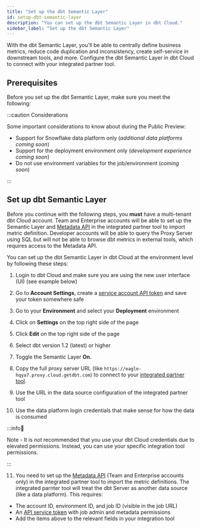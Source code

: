 ```yaml
---
title: "Set up the dbt Semantic Layer"
id: setup-dbt-semantic-layer
description: "You can set up the dbt Semantic Layer in dbt Cloud."
sidebar_label: "Set up the dbt Semantic Layer"
---
```


With the dbt Semantic Layer, you'll be able to centrally define business metrics, reduce code duplication and inconsistency, create self-service in downstream tools, and more. Configure the dbt Semantic Layer in dbt Cloud to connect with your integrated partner tool. 

## Prerequisites

Before you set up the dbt Semantic Layer, make sure you meet the following:

<Snippet src="sl-prerequisites" /> 

:::caution Considerations

Some important considerations to know about during the Public Preview:

- Support for Snowflake data platform only (_additional data platforms coming soon_)
- Support for the deployment environment only (_development experience coming soon_)
- Do not use environment variables for the job/environment (_coming soon_)

:::


## Set up dbt Semantic Layer

Before you continue with the following steps, you **must** have a multi-tenant dbt Cloud account. Team and Enterprise accounts will be able to set up the Semantic Layer and [Metadata API](/docs/dbt-cloud/dbt-cloud-api/metadata/metadata-overview) in the integrated partner tool to import metric definition. Developer accounts will be able to query the Proxy Server using SQL but will not be able to browse dbt metrics in external tools, which requires access to the Metadata API.


You can set up the dbt Semantic Layer in dbt Cloud at the environment level by following these steps:

1. Login to dbt Cloud and make sure you are using the new user interface (UI) (see example below)

2. Go to **Account Settings**, create a [service account API token](/docs/dbt-cloud/dbt-cloud-api/service-tokens) and save your token somewhere safe

3. Go to your **Environment** and select your **Deployment** environment

4. Click on **Settings** on the top right side of the page

5. Click **Edit** on the top right side of the page

6. Select dbt version 1.2 (latest) or higher

7. Toggle the Semantic Layer **On.**

8. Copy the full proxy server URL (like `https://eagle-hqya7.proxy.cloud.getdbt.com`) to connect to your [integrated partner tool](https://www.getdbt.com/product/semantic-layer-integrations). 

9. Use the URL in the data source configuration of the integrated partner tool

10. Use the data platform login credentials that make sense for how the data is consumed

:::info📌 

Note  - It is *not* recommended that you use your dbt Cloud credentials due to elevated permissions. Instead, you can use your specific integration tool permissions.

:::

11. You need to set up the [Metadata API](/docs/dbt-cloud/dbt-cloud-api/metadata/metadata-overview) (Team and Enterprise accounts only) in the integrated partner tool to import the metric definitions. The integrated parnter tool will treat the dbt Server as another data source (like a data platform). This requires:

- The account ID, environment ID, and job ID (visible in the job URL)
- An [API service token](/docs/dbt-cloud/dbt-cloud-api/service-tokens) with job admin and metadata permissions
- Add the items above to the relevant fields in your integration tool

<Lightbox src="/img/docs/dbt-cloud/semantic-layer/configure_sl.png" title="Set up dbt Semantic Layer in dbt Cloud" />
